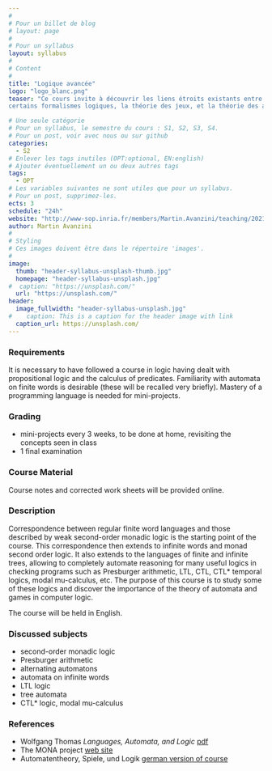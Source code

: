 ```yaml
---
#
# Pour un billet de blog
# layout: page
#
# Pour un syllabus
layout: syllabus
#
# Content
#
title: "Logique avancée"
logo: "logo_blanc.png"
teaser: "Ce cours invite à découvrir les liens étroits existants entre
certains formalismes logiques, la théorie des jeux, et la théorie des automates."

# Une seule catégorie
# Pour un syllabus, le semestre du cours : S1, S2, S3, S4.
# Pour un post, voir avec nous ou sur github
categories:
  - S2
# Enlever les tags inutiles (OPT:optional, EN:english)
# Ajouter éventuellement un ou deux autres tags
tags:
  - OPT
# Les variables suivantes ne sont utiles que pour un syllabus.
# Pour un post, supprimez-les.
ects: 3
schedule: "24h"
website: "http://www-sop.inria.fr/members/Martin.Avanzini/teaching/2021/AL"
author: Martin Avanzini
#
# Styling
# Ces images doivent être dans le répertoire 'images'.
#
image:
  thumb: "header-syllabus-unsplash-thumb.jpg"
  homepage: "header-syllabus-unsplash.jpg"
#  caption: "https://unsplash.com/"
  url: "https://unsplash.com/"
header:
  image_fullwidth: "header-syllabus-unsplash.jpg"
#    caption: This is a caption for the header image with link
  caption_url: https://unsplash.com/  
---
```


### Requirements ###

It is necessary to have followed a course in logic having dealt with
propositional logic and the calculus of predicates. Familiarity
with automata on finite words is desirable (these will be
recalled very briefly). Mastery of a programming language
is needed for mini-projects.

### Grading ###

  - mini-projects every 3 weeks, to be done at home, revisiting the concepts seen in class
  - 1 final examination


### Course Material ###
Course notes and corrected work sheets will be provided online. 

### Description ###

Correspondence between regular finite word languages
and those described by weak second-order monadic logic is
the starting point of the course. This correspondence
then extends to infinite words and monad second order logic.
It also extends to the languages of finite and infinite trees,
allowing to completely automate reasoning
for many useful logics
in checking programs such as Presburger arithmetic,
LTL, CTL, CTL* temporal logics, modal mu-calculus, etc. The purpose of
this course is to study some of these logics and discover
the importance of the theory of automata and games in computer logic.

The course will be held in English.


### Discussed subjects ###

  - second-order monadic logic
  - Presburger arithmetic
  - alternating automatons
  - automata on infinite words
  - LTL logic
  - tree automata
  - CTL* logic, modal mu-calculus


### References ###
- Wolfgang Thomas *Languages, Automata, and Logic* [pdf](http://www.cs.cornell.edu/courses/cs6860/2010fa/Handouts/thomas.pdf)
- The MONA project [web site](http://www.brics.dk/mona/)
- Automatentheory, Spiele, und Logik [german version of course](http://www.lsv.fr/~lozes/Enseignement/ASL/index.php)
